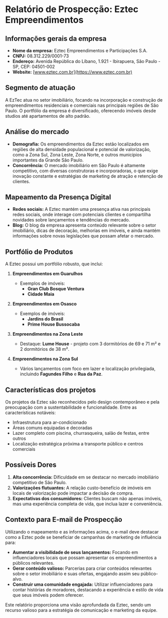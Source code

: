# Relatório de Prospecção: Eztec Empreendimentos

## Informações gerais da empresa
- **Nome da empresa:** Eztec Empreendimentos e Participações S.A.
- **CNPJ:** 08.312.229/0001-73
- **Endereço:** Avenida República do Líbano, 1.921 - Ibirapuera, São Paulo - SP, CEP: 04501-002
- **Website:** [www.eztec.com.br](https://www.eztec.com.br)

## Segmento de atuação
A EzTec atua no setor imobiliário, focando na incorporação e construção de empreendimentos residenciais e comerciais nas principais regiões de São Paulo. O portfólio da empresa é diversificado, oferecendo imóveis desde studios até apartamentos de alto padrão.

## Análise do mercado
- **Demografia:** Os empreendimentos da Eztec estão localizados em regiões de alta densidade populacional e potencial de valorização, como a Zona Sul, Zona Leste, Zona Norte, e outros municípios importantes da Grande São Paulo.
- **Concorrência:** O mercado imobiliário em São Paulo é altamente competitivo, com diversas construtoras e incorporadoras, o que exige inovação constante e estratégias de marketing de atração e retenção de clientes.

## Mapeamento da Presença Digital
- **Redes sociais:** A Eztec mantém uma presença ativa nas principais redes sociais, onde interage com potenciais clientes e compartilha novidades sobre lançamentos e tendências do mercado.
- **Blog:** O blog da empresa apresenta conteúdo relevante sobre o setor imobiliário, dicas de decoração, melhorias em imóveis, e ainda mantém informações sobre novas legislações que possam afetar o mercado.

## Portfólio de Produtos
A Eztec possui um portfólio robusto, que inclui:

1. **Empreendimentos em Guarulhos**
   - Exemplos de imóveis:
     - **Gran Club Bosque Ventura**
     - **Cidade Maia**
  
2. **Empreendimentos em Osasco**
   - Exemplos de imóveis:
     - **Jardins do Brasil**
     - **Prime House Bussocaba**

3. **Empreendimentos na Zona Leste**
   - Destaque: **Lume House** - projeto com 3 dormitórios de 69 e 71 m² e 2 dormitórios de 38 m².

4. **Empreendimentos na Zona Sul**
   - Vários lançamentos com foco em lazer e localização privilegiada, incluindo **Fagundes Filho** e **Rua da Paz**.

## Características dos projetos
Os projetos da Eztec são reconhecidos pelo design contemporâneo e pela preocupação com a sustentabilidade e funcionalidade. Entre as características notáveis:
- Infraestrutura para ar-condicionado
- Áreas comuns equipadas e decoradas
- Lazer completo com piscina, churrasqueira, salão de festas, entre outros
- Localização estratégica próxima a transporte público e centros comerciais

## Possíveis Dores
1. **Alta concorrência:** Dificuldade em se destacar no mercado imobiliário competitivo de São Paulo.
2. **Valorizações flutuantes:** A relação custo-benefício de imóveis em locais de valorização pode impactar a decisão de compra.
3. **Expectativas dos consumidores:** Clientes buscam não apenas imóveis, mas uma experiência completa de vida, que inclua lazer e conveniência.

## Contexto para E-mail de Prospecção
Utilizando o mapeamento e as informações acima, o e-mail deve destacar como a Eztec pode se beneficiar de campanhas de marketing de influência para:

- **Aumentar a visibilidade de seus lançamentos:** Focando em influenciadores locais que possam apresentar os empreendimentos a públicos relevantes.
- **Gerar conteúdo valioso:** Parcerias para criar conteúdos relevantes sobre o setor imobiliário e suas ofertas, engajando assim seu público-alvo.
- **Construir uma comunidade engajada:** Utilizar influenciadores para contar histórias de moradores, destacando a experiência e estilo de vida que seus imóveis podem oferecer.

Este relatório proporciona uma visão aprofundada da Eztec, sendo um recurso valioso para a estratégia de comunicação e marketing da equipe.